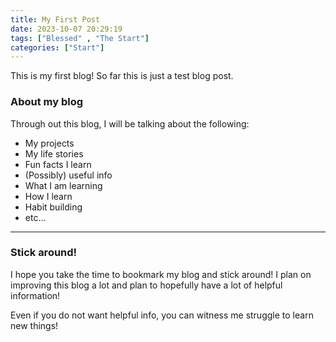 ```yaml
---
title: My First Post
date: 2023-10-07 20:29:19
tags: ["Blessed" , "The Start"]
categories: ["Start"]
---
```


This is my first blog! So far this is just a test blog post.

### About my blog
Through out this blog, I will be talking about the following:
- My projects
- My life stories
- Fun facts I learn
- (Possibly) useful info
- What I am learning
- How I learn
- Habit building
- etc...
*** 

### Stick around!
I hope you take the time to bookmark my blog and stick around! I plan on improving this blog a lot and plan to hopefully have a lot of helpful information!

Even if you do not want helpful info, you can witness me struggle to learn new things!